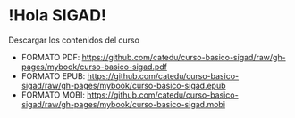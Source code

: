 # !Hola SIGAD!
    
Descargar los contenidos del curso
* FORMATO PDF: https://github.com/catedu/curso-basico-sigad/raw/gh-pages/mybook/curso-basico-sigad.pdf
* FORMATO EPUB: https://github.com/catedu/curso-basico-sigad/raw/gh-pages/mybook/curso-basico-sigad.epub
* FORMATO MOBI: https://github.com/catedu/curso-basico-sigad/raw/gh-pages/mybook/curso-basico-sigad.mobi

